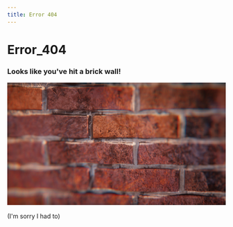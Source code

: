 ```yaml
---
title: Error 404
---
```


# Error_404

### Looks like you've hit a brick wall! 
![brickwall](/assets/images/brickwall.png)

(I'm sorry I had to)